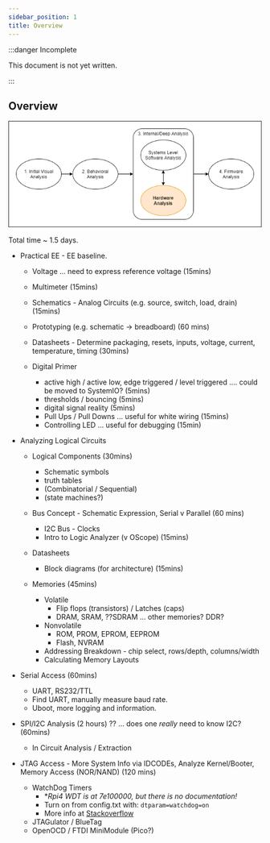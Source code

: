 ```yaml
---
sidebar_position: 1
title: Overview
---
```


:::danger Incomplete

This document is not yet written.

:::

## Overview

![process hardware analysis](./process-hardware-step3.png)

Total time ~ 1.5 days.

- Practical EE - EE baseline.
  - Voltage ... need to express reference voltage (15mins)
  - Multimeter (15mins)
  - Schematics - Analog Circuits (e.g. source, switch, load, drain) (15mins)
  - Prototyping (e.g. schematic -> breadboard) (60 mins)
  - Datasheets - Determine packaging, resets, inputs, voltage, current, temperature, timing (30mins)

  - Digital Primer
    - active high / active low, edge triggered / level triggered .... could be moved to SystemIO? (5mins)
    - thresholds / bouncing (5mins)
    - digital signal reality (5mins)
    - Pull Ups / Pull Downs  ... useful for white wiring (15mins)
    - Controlling LED ... useful for debugging (15min)

- Analyzing Logical Circuits
  - Logical Components (30mins)
    - Schematic symbols
    - truth tables
    - (Combinatorial / Sequential)
    - (state machines?)
  - Bus Concept - Schematic Expression, Serial v Parallel (60 mins)
    - I2C Bus - Clocks
    - Intro to Logic Analyzer (v OScope) (15mins)
  - Datasheets
    - Block diagrams (for architecture) (15mins)
  
  - Memories (45mins)
    - Volatile
      - Flip flops (transistors) / Latches (caps)
      - DRAM, SRAM, ??SDRAM ... other memories? DDR?
    - Nonvolatile
      - ROM, PROM, EPROM, EEPROM
      - Flash, NVRAM
    - Addressing Breakdown - chip select, rows/depth, columns/width
    - Calculating Memory Layouts

- Serial Access (60mins)
  - UART, RS232/TTL
  - Find UART, manually measure baud rate.
  - Uboot, more logging and information.

- SPI/I2C Analysis (2 hours) ??  ... does one *really* need to know I2C? (60mins)
  - In Circuit Analysis / Extraction

- JTAG Access - More System Info via IDCODEs, Analyze Kernel/Booter, Memory Access (NOR/NAND) (120 mins)
  - WatchDog Timers
    - **Rpi4 WDT is at 7e100000, but there is no documentation!*
    - Turn on from config.txt with: `dtparam=watchdog=on`
    - More info at [Stackoverflow](https://raspberrypi.stackexchange.com/questions/108080/watchdog-on-the-rpi4)
  - JTAGulator / BlueTag
  - OpenOCD / FTDI MiniModule (Pico?)




